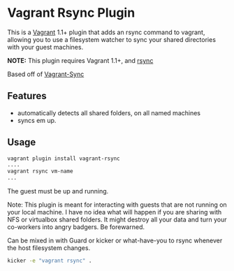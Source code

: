 # Vagrant Rsync Plugin
This is a [Vagrant](http://www.vagrantup.com) 1.1+ plugin that adds an rsync command to vagrant, allowing you to use a filesystem watcher to sync your shared directories with your guest machines.

**NOTE:** This plugin requires Vagrant 1.1+, and [rsync](http://rsync.samba.org/)

Based off of [Vagrant-Sync](https://github.com/calavera/vagrant-sync)

## Features
* automatically detects all shared folders, on all named machines
* syncs em up.

## Usage

```bash
vagrant plugin install vagrant-rsync
....
vagrant rsync vm-name
...
```

The guest must be up and running.

Note: This plugin is meant for interacting with guests that are not running on your local machine.
I have no idea what will happen if you are sharing with NFS or virtualbox shared folders.
It might destroy all your data and turn your co-workers into angry badgers. Be forewarned.


Can be mixed in with Guard or kicker or what-have-you to rsync whenever the host filesystem changes.

```bash
kicker -e "vagrant rsync" .
```

